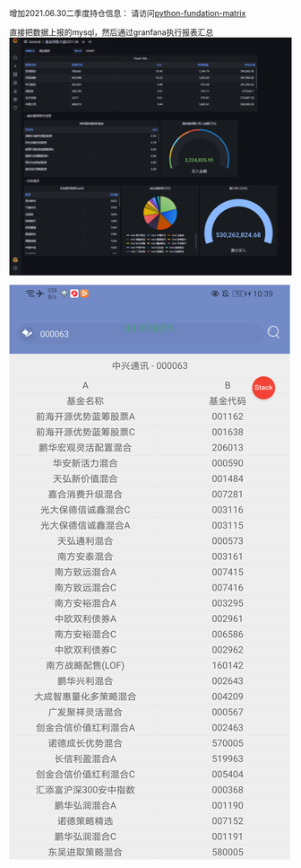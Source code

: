 ﻿增加2021.06.30二季度持仓信息：
请访问[python-fundation-matrix](https://github.com/LiveSalton/python-fundation-matrix.git)

直接把数据上报的mysql，然后通过granfana执行报表汇总
![持仓](https://github.com/LiveSalton/python-fundation-matrix/blob/master/resource/capture.png)

![持仓](./pic/device-2020-09-14-103938.png)